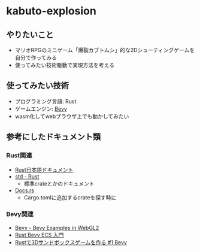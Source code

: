 # kabuto-explosion

## やりたいこと
- マリオRPGのミニゲーム「爆裂カブトムシ」的な2Dシューティングゲームを自分で作ってみる
- 使ってみたい技術駆動で実現方法を考える

## 使ってみたい技術
- プログラミング言語: Rust
- ゲームエンジン: [Bevy](https://github.com/bevyengine/bevy)
- wasm化してwebブラウザ上でも動かしてみたい

## 参考にしたドキュメント類
### Rust関連
- [Rust日本語ドキュメント](https://doc.rust-jp.rs/)
- [std - Rust](https://doc.rust-lang.org/std/index.html)
  - 標準crateとかのドキュメント
- [Docs.rs](https://docs.rs/)
  - Cargo.tomlに追加するcrateを探す時に

### Bevy関連
- [Bevy - Bevy Examples in WebGL2](https://bevyengine.org/examples/)
- [Rust Bevy ECS 入門](https://zenn.dev/hideakitai/articles/rust_bevy_ecs_introduction_ht)
- [Rustで3Dサンドボックスゲームを作る #1 Bevy](https://zenn.dev/publictheta/articles/034a9e28073dfe)
